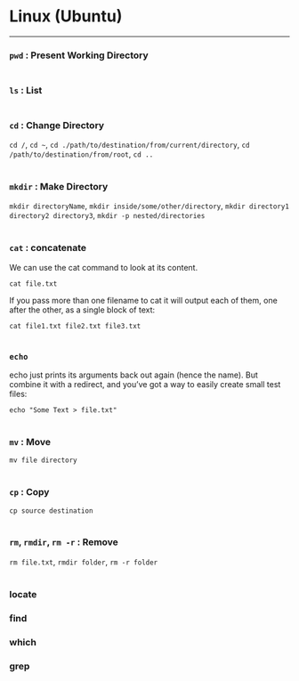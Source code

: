 # Linux (Ubuntu)
---

### `pwd` : Present Working Directory <br/><br/>
 
### `ls` : List <br/><br/>

### `cd` : Change Directory

  `cd /`, `cd ~`, `cd ./path/to/destination/from/current/directory`, `cd /path/to/destination/from/root`, `cd ..`<br/><br/>

### `mkdir` : Make Directory

  `mkdir directoryName`, `mkdir inside/some/other/directory`, `mkdir directory1 directory2 directory3`, `mkdir -p nested/directories` <br/><br/>

### `cat` : concatenate

  We can use the cat command to look at its content.
  
  `cat file.txt` 
  
  If you pass more than one filename to cat it will output each of them, one after the other, as a single block of text:
  
  `cat file1.txt file2.txt file3.txt`<br/><br/>

### `echo`
 
 echo just prints its arguments back out again (hence the name). But combine it with a redirect, and you’ve got a way to easily create small test files:
 
 `echo "Some Text > file.txt"` <br/><br/>
 
### `mv` : Move 

`mv file directory`<br/><br/>

### `cp` : Copy

`cp source destination`<br/><br/>

### `rm`, `rmdir`, `rm -r` : Remove

`rm file.txt`, `rmdir folder`, `rm -r folder`<br/><br/>

### locate 

### find 

### which

### grep 
